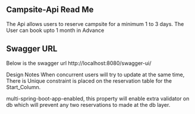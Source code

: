 Campsite-Api Read Me
--------------------------------------------------------------------------------
The Api allows users to reserve campsite for a minimum 1 to 3 days. 
The User can book upto 1 month in Advance


Swagger URL
--------------------------------------------------------------------------------
Below is the swagger url
http://localhost:8080/swagger-ui/



Design Notes
When concurrent users will try to update at the same time, 
There is Unique constraint is placed on the reservation table for the Start_Column.

multi-spring-boot-app-enabled, this property will enable extra validator on db 
which will prevent any two reservations to made at the db layer. 




